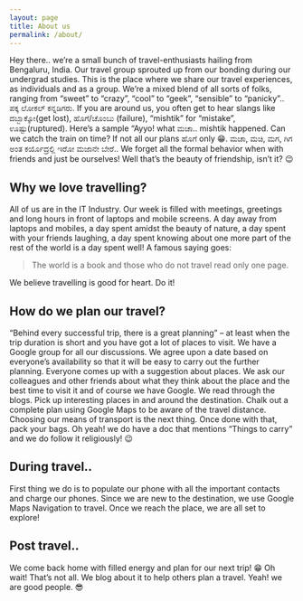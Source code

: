 ```yaml
---
layout: page
title: About us
permalink: /about/
---
```


<!-- ![Team Sanchaara](/assets/article_images/about/team.jpg) -->

Hey there.. we’re a small bunch of travel-enthusiasts hailing from Bengaluru, India. Our travel group sprouted up from our bonding during our undergrad studies. This is the place where we share our travel experiences, as individuals and as a group. We’re a mixed blend of all sorts of folks, ranging from “sweet” to “crazy”, “cool” to “geek”,  “sensible” to “panicky”.. ಪಕ್ಕ ಲೋಕಲ್ ಕನ್ನಡಿಗರು. If you are around us, you often get to hear slangs like ದಬ್ಬಾಕ್ಕೋ(get lost), ಹೊಗೆ/ಚೊಂಬು (failure),  “mishtik” for “mistake”, ಊಷ್ಟು(ruptured). Here’s a sample “Ayyo! what ಮಚಾ.. mishtik happened. Can we catch the train on time? If not all our plans ಹೊಗೆ only :grin:. ಮಚಾ, ಮಚಿ, ಮಗ, ಗಿಗ ಅಂತ ಕರ್ಯೊದ್ರಲ್ಲಿ ಇರೋ ಮಜಾನೇ ಬೇರೆ..  We forget all the formal behavior when with friends and just be ourselves! Well that’s the beauty of friendship, isn’t it? :wink:

## Why we love travelling?


All of us are in the IT Industry. Our week is filled with meetings, greetings and long hours in front of laptops and mobile screens. A day away from laptops and mobiles, a day spent amidst the beauty of nature, a day spent with your friends laughing, a day spent knowing about one more part of the rest of the world is a day spent well! A famous saying goes:

> The world is a book and those who do not travel read only one page.

We believe travelling is good for heart. Do it!

## How do we plan our travel?

“Behind every successful trip, there is a great planning” – at least when the trip duration is short and you have got a lot of places to visit. We have a Google group for all our discussions. We agree upon a date based on everyone’s availability so that it will be easy to carry out the further planning. Everyone comes up with a suggestion about places. We ask our colleagues and other friends about what they think about the place and the best time to visit it and of course we have Google. We read through the blogs. Pick up interesting places in and around the destination. Chalk out a complete plan using Google Maps to be aware of the travel distance. Choosing our means of transport is the next thing. Once done with that, pack your bags. Oh yeah! we do have a doc that mentions “Things to carry” and we do follow it religiously! :wink:

## During travel..

First thing we do is to populate our phone with all the important contacts and charge our phones. Since we are new to the destination, we use Google Maps Navigation to travel. Once we reach the place, we are all set to explore!

## Post travel..

We come back home with filled energy and plan for our next trip! :grin: Oh wait! That’s not all. We blog about it to help others plan a travel. Yeah! we are good people. :sunglasses:
